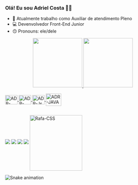 ### Olá! Eu sou Adriel Costa 👋🏾

- 👔 Atualmente trabalho como Auxiliar de atendimento Pleno
- 💻 Devenvolvedor Front-End Junior
- 🙃 Pronouns: ele/dele

<div align="center">
  <a href="https://github.com/adrcosta0">
  <img height="160em" src="https://github-readme-stats.vercel.app/api?username=adrcosta0&show_icons=true&theme=dark&include_all_commits=true&count_private=true"/>
  <img height="160em" src="https://github-readme-stats.vercel.app/api/top-langs/?username=adrcosta0&layout=compact&langs_count=7&theme=dark"/>
</div>

<div style="display: inline_block"><br>
    <img align="center" alt="ADR-HTML" height="30" width="40"src="https://cdn.jsdelivr.net/gh/devicons/devicon/icons/html5/html5-original.svg" />
    <img align="center" alt="ADR-CSS" height="30" width="40" src="https://cdn.jsdelivr.net/gh/devicons/devicon/icons/css3/css3-original.svg" />
    <img align="center" alt="ADR-Js" height="30" width="40" src="https://cdn.jsdelivr.net/gh/devicons/devicon/icons/javascript/javascript-original.svg" />
    <img align="center" alt="ADR-JAVA" height="40" width="50" src="https://cdn.jsdelivr.net/gh/devicons/devicon/icons/java/java-original-wordmark.svg" />
</div>

##

<div>
   <a href="https://www.facebook.com/adriel.costa.921025/" target="_blank"><img src="https://img.shields.io/badge/Facebook-1877F2?style=for-the-badge&logo=facebook&logoColor=white"></a>
   <a href="https://www.instagram.com/adr_costaxx/"><img src="https://img.shields.io/badge/Instagram-E4405F?style=for-the-badge&logo=instagram&logoColor=white" target="_blank"></a>
  <a href="https://www.linkedin.com/in/adriel-costa-40a47a21b/" target="_blank"><img src="https://img.shields.io/badge/-LinkedIn-%230077B5?style=for-the-badge&logo=linkedin&logoColor=white" target="_blank"></a>
    <a href="mailto:madrielcosta@gmail.com" target="_blank"><img src="https://img.shields.io/badge/Gmail-D14836?style=for-the-badge&logo=gmail&logoColor=white"></a>
  <img align="center" alt="Rafa-CSS" height="180" width="170" src="https://picrew.me/shareImg/org/202208/296093_Akrjtgy3.png">
</div>

![Snake animation](https://github.com/adrcosta0/adrcosta0/blob/output/github-contribution-grid-snake.svg)
